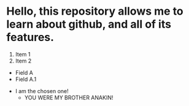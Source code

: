 # Hello, this repository allows me to learn about github, and all of its features.

1. Item 1
2. Item 2

*  Field A
  *  Field A.1

- I am the chosen one!
  - YOU WERE MY BROTHER ANAKIN!